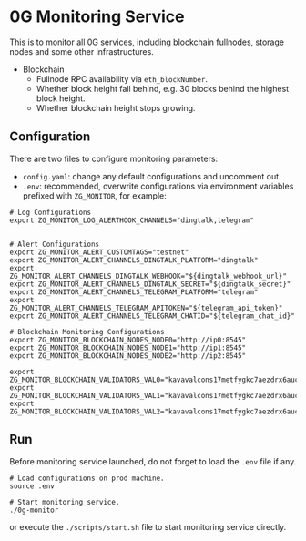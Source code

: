 # 0G Monitoring Service

This is to monitor all 0G services, including blockchain fullnodes, storage nodes and some other infrastructures.

- Blockchain
    - Fullnode RPC availability via `eth_blockNumber`.
    - Whether block height fall behind, e.g. 30 blocks behind the highest block height.
    - Whether blockchain height stops growing.

## Configuration

There are two files to configure monitoring parameters:

- `config.yaml`: change any default configurations and uncomment out.
- `.env`: recommended, overwrite configurations via environment variables prefixed with `ZG_MONITOR`, for example:

```shell
# Log Configurations
export ZG_MONITOR_LOG_ALERTHOOK_CHANNELS="dingtalk,telegram"


# Alert Configurations
export ZG_MONITOR_ALERT_CUSTOMTAGS="testnet"
export ZG_MONITOR_ALERT_CHANNELS_DINGTALK_PLATFORM="dingtalk"
export ZG_MONITOR_ALERT_CHANNELS_DINGTALK_WEBHOOK="${dingtalk_webhook_url}"
export ZG_MONITOR_ALERT_CHANNELS_DINGTALK_SECRET="${dingtalk_secret}"
export ZG_MONITOR_ALERT_CHANNELS_TELEGRAM_PLATFORM="telegram"
export ZG_MONITOR_ALERT_CHANNELS_TELEGRAM_APITOKEN="${telegram_api_token}"
export ZG_MONITOR_ALERT_CHANNELS_TELEGRAM_CHATID="${telegram_chat_id}"

# Blockchain Monitoring Configurations
export ZG_MONITOR_BLOCKCHAIN_NODES_NODE0="http://ip0:8545"
export ZG_MONITOR_BLOCKCHAIN_NODES_NODE1="http://ip1:8545"
export ZG_MONITOR_BLOCKCHAIN_NODES_NODE2="http://ip2:8545"

export ZG_MONITOR_BLOCKCHAIN_VALIDATORS_VAL0="kavavalcons17metfygkc7aezdrx6aucnpsh7ggh4lrhrawj66"
export ZG_MONITOR_BLOCKCHAIN_VALIDATORS_VAL1="kavavalcons17metfygkc7aezdrx6aucnpsh7ggh4lrhrawj67"
export ZG_MONITOR_BLOCKCHAIN_VALIDATORS_VAL2="kavavalcons17metfygkc7aezdrx6aucnpsh7ggh4lrhrawj68"
```

## Run

Before monitoring service launched, do not forget to load the `.env` file if any.

```shell
# Load configurations on prod machine.
source .env

# Start monitoring service.
./0g-monitor
```

or execute the `./scripts/start.sh` file to start monitoring service directly.
